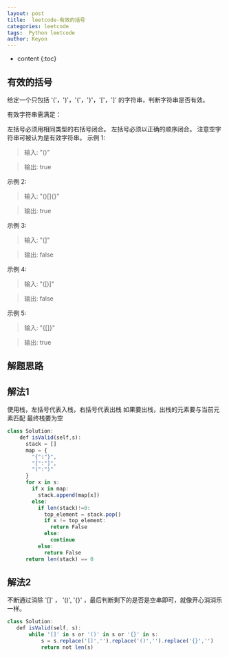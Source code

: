 ```yaml
---
layout: post
title:  leetcode-有效的括号
categories: leetcode
tags:  Python leetcode
author: Keyon
---
```


* content
{:toc}
## 有效的括号
给定一个只包括 '('，')'，'{'，'}'，'['，']' 的字符串，判断字符串是否有效。

有效字符串需满足：

左括号必须用相同类型的右括号闭合。
左括号必须以正确的顺序闭合。
注意空字符串可被认为是有效字符串。
示例 1:

> 输入: "()"

> 输出: true

示例 2:

> 输入: "()[]{}"

> 输出: true

示例 3:

> 输入: "(]"

> 输出: false

示例 4:

> 输入: "([)]"

> 输出: false

示例 5:

> 输入: "{[]}"

> 输出: true

## 解题思路
## 解法1
使用栈，左括号代表入栈，右括号代表出栈
如果要出栈，出栈的元素要与当前元素匹配
最终栈要为空
```js
class Solution:
    def isValid(self,s):
      stack = []
      map = {
        "{":"}",
        "[":"]",
        "(":")"
      }
      for x in s:
        if x in map:
          stack.append(map[x])
        else:
          if len(stack)!=0:
            top_element = stack.pop()
            if x != top_element:
              return False
            else:
              continue
          else:
            return False
      return len(stack) == 0
```
## 解法2
不断通过消除 '[]' ， '()', '{}' ，最后判断剩下的是否是空串即可，就像开心消消乐一样。
```js
class Solution:
   def isValid(self, s):
       while '[]' in s or '()' in s or '{}' in s:
           s = s.replace('[]','').replace('()','').replace('{}','')
           return not len(s)
```


